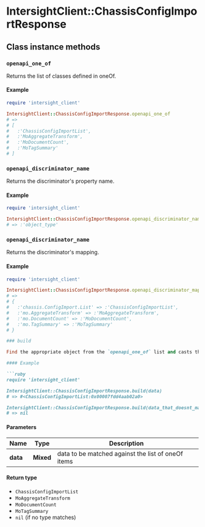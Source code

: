 # IntersightClient::ChassisConfigImportResponse

## Class instance methods

### `openapi_one_of`

Returns the list of classes defined in oneOf.

#### Example

```ruby
require 'intersight_client'

IntersightClient::ChassisConfigImportResponse.openapi_one_of
# =>
# [
#   :'ChassisConfigImportList',
#   :'MoAggregateTransform',
#   :'MoDocumentCount',
#   :'MoTagSummary'
# ]
```

### `openapi_discriminator_name`

Returns the discriminator's property name.

#### Example

```ruby
require 'intersight_client'

IntersightClient::ChassisConfigImportResponse.openapi_discriminator_name
# => :'object_type'
```

### `openapi_discriminator_name`

Returns the discriminator's mapping.

#### Example

```ruby
require 'intersight_client'

IntersightClient::ChassisConfigImportResponse.openapi_discriminator_mapping
# =>
# {
#   :'chassis.ConfigImport.List' => :'ChassisConfigImportList',
#   :'mo.AggregateTransform' => :'MoAggregateTransform',
#   :'mo.DocumentCount' => :'MoDocumentCount',
#   :'mo.TagSummary' => :'MoTagSummary'
# }

### build

Find the appropriate object from the `openapi_one_of` list and casts the data into it.

#### Example

```ruby
require 'intersight_client'

IntersightClient::ChassisConfigImportResponse.build(data)
# => #<ChassisConfigImportList:0x00007fdd4aab02a0>

IntersightClient::ChassisConfigImportResponse.build(data_that_doesnt_match)
# => nil
```

#### Parameters

| Name | Type | Description |
| ---- | ---- | ----------- |
| **data** | **Mixed** | data to be matched against the list of oneOf items |

#### Return type

- `ChassisConfigImportList`
- `MoAggregateTransform`
- `MoDocumentCount`
- `MoTagSummary`
- `nil` (if no type matches)


